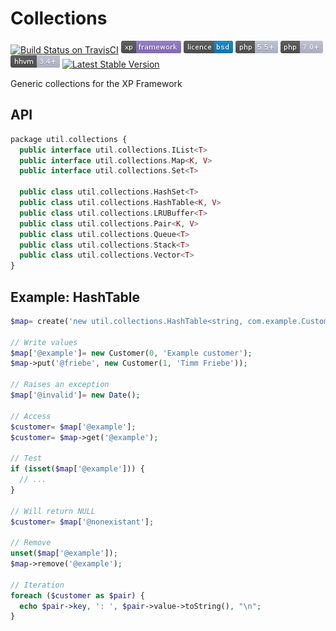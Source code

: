 Collections
===========

[![Build Status on TravisCI](https://secure.travis-ci.org/xp-framework/collections.svg)](http://travis-ci.org/xp-framework/collections)
[![XP Framework Module](https://raw.githubusercontent.com/xp-framework/web/master/static/xp-framework-badge.png)](https://github.com/xp-framework/core)
[![BSD Licence](https://raw.githubusercontent.com/xp-framework/web/master/static/licence-bsd.png)](https://github.com/xp-framework/core/blob/master/LICENCE.md)
[![Required PHP 5.5+](https://raw.githubusercontent.com/xp-framework/web/master/static/php-5_5plus.png)](http://php.net/)
[![Supports PHP 7.0+](https://raw.githubusercontent.com/xp-framework/web/master/static/php-7_0plus.png)](http://php.net/)
[![Supports HHVM 3.4+](https://raw.githubusercontent.com/xp-framework/web/master/static/hhvm-3_4plus.png)](http://hhvm.com/)
[![Latest Stable Version](https://poser.pugx.org/xp-framework/collections/version.png)](https://packagist.org/packages/xp-framework/collections)

Generic collections for the XP Framework

API
---
```php
package util.collections {
  public interface util.collections.IList<T>
  public interface util.collections.Map<K, V>
  public interface util.collections.Set<T>

  public class util.collections.HashSet<T>
  public class util.collections.HashTable<K, V>
  public class util.collections.LRUBuffer<T>
  public class util.collections.Pair<K, V>
  public class util.collections.Queue<T>
  public class util.collections.Stack<T>
  public class util.collections.Vector<T>
}
```

Example: HashTable
------------------
```php
$map= create('new util.collections.HashTable<string, com.example.Customer>');

// Write values
$map['@example']= new Customer(0, 'Example customer');
$map->put('@friebe', new Customer(1, 'Timm Friebe'));

// Raises an exception
$map['@invalid']= new Date();

// Access
$customer= $map['@example'];
$customer= $map->get('@example');

// Test
if (isset($map['@example'])) {
  // ...
}

// Will return NULL
$customer= $map['@nonexistant'];

// Remove
unset($map['@example']);
$map->remove('@example');

// Iteration
foreach ($customer as $pair) {
  echo $pair->key, ': ', $pair->value->toString(), "\n";
}
```